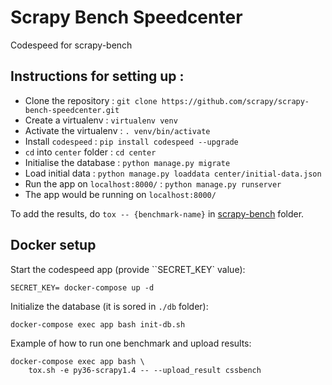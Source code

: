 # Scrapy Bench Speedcenter
Codespeed for scrapy-bench

## Instructions for setting up :

* Clone the repository : `git clone https://github.com/scrapy/scrapy-bench-speedcenter.git`
* Create a virtualenv : `virtualenv venv`
* Activate the virtualenv : `. venv/bin/activate`
* Install `codespeed` : `pip install codespeed --upgrade`
* `cd` into `center` folder : `cd center`
* Initialise the database : `python manage.py migrate`
* Load initial data : `python manage.py loaddata center/initial-data.json`
* Run the app on `localhost:8000/` : `python manage.py runserver`
* The app would be running on `localhost:8000/`

To add the results, do `tox -- {benchmark-name}` in [scrapy-bench](https://github.com/scrapy/scrapy-bench/) folder.

## Docker setup

Start the codespeed app (provide ``SECRET_KEY` value):

    SECRET_KEY= docker-compose up -d

Initialize the database (it is sored in ``./db`` folder):

    docker-compose exec app bash init-db.sh

Example of how to run one benchmark and upload results:

    docker-compose exec app bash \
        tox.sh -e py36-scrapy1.4 -- --upload_result cssbench

